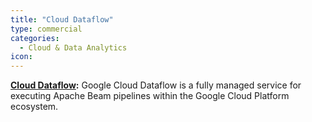 ```yaml
---
title: "Cloud Dataflow"
type: commercial
categories:
  - Cloud & Data Analytics
icon:
---
```

<!--
Licensed under the Apache License, Version 2.0 (the "License");
you may not use this file except in compliance with the License.
You may obtain a copy of the License at

http://www.apache.org/licenses/LICENSE-2.0

Unless required by applicable law or agreed to in writing, software
distributed under the License is distributed on an "AS IS" BASIS,
WITHOUT WARRANTIES OR CONDITIONS OF ANY KIND, either express or implied.
See the License for the specific language governing permissions and
limitations under the License.
-->

**[Cloud Dataflow](https://cloud.google.com/dataflow):** Google Cloud Dataflow is a fully managed service for executing Apache Beam pipelines within the Google Cloud Platform ecosystem.
